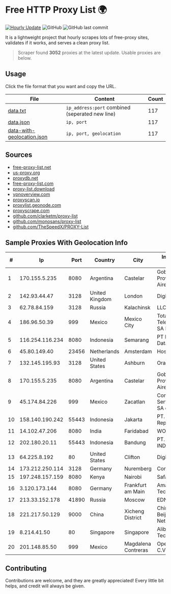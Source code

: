
# Free HTTP Proxy List 🌍

[![Hourly Update](https://github.com/mertguvencli/http-proxy-list/actions/workflows/main.yml/badge.svg?branch=main)](https://github.com/mertguvencli/http-proxy-list/actions/workflows/main.yml)
![GitHub](https://img.shields.io/github/license/mertguvencli/http-proxy-list)
![GitHub last commit](https://img.shields.io/github/last-commit/mertguvencli/http-proxy-list)

It is a lightweight project that hourly scrapes lots of free-proxy sites, validates if it works, and serves a clean proxy list.


> Scraper found **3052** proxies at the latest update. Usable proxies are below.

## Usage

Click the file format that you want and copy the URL.


|File|Content|Count|
|----|-------|-----|
|[data.txt](https://raw.githubusercontent.com/mertguvencli/http-proxy-list/main/proxy-list/data.txt)|`ip_address:port` combined (seperated new line)|117|
|[data.json](https://raw.githubusercontent.com/mertguvencli/http-proxy-list/main/proxy-list/data.json)|`ip, port`|117|
|[data-with-geolocation.json](https://raw.githubusercontent.com/mertguvencli/http-proxy-list/main/proxy-list/data-with-geolocation.json)|`ip, port, geolocation`|117|

## Sources

* [free-proxy-list.net](https://free-proxy-list.net)
* [us-proxy.org](https://www.us-proxy.org)
* [proxydb.net](http://proxydb.net)
* [free-proxy-list.com](https://free-proxy-list.com/?page=&port=&type%5B%5D=http&type%5B%5D=https&up_time=0&search=Search)
* [proxy-list.download](https://www.proxy-list.download/HTTP)
* [vpnoverview.com](https://vpnoverview.com/privacy/anonymous-browsing/free-proxy-servers)
* [proxyscan.io](https://www.proxyscan.io)
* [proxylist.geonode.com](https://proxylist.geonode.com/api/proxy-list?limit=300&page=1&sort_by=lastChecked&sort_type=desc&protocols=http,https)
* [proxyscrape.com](https://api.proxyscrape.com/v2/?request=displayproxies&protocol=http&timeout=10000&country=all&ssl=all&anonymity=all)
* [github.com/clarketm/proxy-list](https://raw.githubusercontent.com/clarketm/proxy-list/master/proxy-list-raw.txt)
* [github.com/monosans/proxy-list](https://raw.githubusercontent.com/monosans/proxy-list/main/proxies/http.txt)
* [github.com/TheSpeedX/PROXY-List](https://raw.githubusercontent.com/TheSpeedX/PROXY-List/master/http.txt)


## Sample Proxies With Geolocation Info

|#|Ip|Port|Country|City|Internet Service Provider|
|-|--|----|-------|----|-------------------------|
|1|170.155.5.235|8080|Argentina|Castelar|Gobernacion de la Provincia de Buenos Aires|
|2|142.93.44.47|3128|United Kingdom|London|DigitalOcean, LLC|
|3|62.78.84.159|3128|Russia|Kalachinsk|LLC Milecom|
|4|186.96.50.39|999|Mexico|Mexico City|Total Play Telecomunicaciones SA De CV|
|5|116.254.116.234|8080|Indonesia|Semarang|PT Media Sarana Data|
|6|45.80.149.40|23456|Netherlands|Amsterdam|Hostgw SRL|
|7|132.145.195.93|3128|United States|Ashburn|Oracle Corporation|
|8|170.155.5.235|8080|Argentina|Castelar|Gobernacion de la Provincia de Buenos Aires|
|9|45.174.84.226|999|Mexico|Zacatlan|Computadoras y Servicios Especiales SA de CV|
|10|158.140.190.242|55443|Indonesia|Jakarta|PT. Eka Mas Republik|
|11|14.102.47.206|8080|India|Faridabad|WORLDPHONE|
|12|202.180.20.11|55443|Indonesia|Bandung|PT. HIPERNET INDODATA|
|13|64.225.8.192|80|United States|Clifton|DigitalOcean, LLC|
|14|173.212.250.114|3128|Germany|Nuremberg|Contabo GmbH|
|15|197.248.157.159|8080|Kenya|Nairobi|Safaricom Limited|
|16|3.120.173.144|8080|Germany|Frankfurt am Main|Amazon Technologies Inc.|
|17|213.33.152.178|41890|Russia|Moscow|EDN Sovintel|
|18|221.217.50.129|9000|China|Xicheng District|China Unicom Beijing Province Network|
|19|8.214.41.50|80|Singapore|Singapore|Alibaba (US) Technology Co., Ltd.|
|20|201.148.85.50|999|Mexico|Magdalena Contreras|Operbes, S.A. de C.V.|



## Contributing

Contributions are welcome, and they are greatly appreciated! Every
little bit helps, and credit will always be given.

